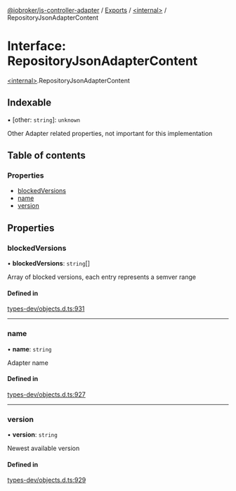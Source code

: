 [@iobroker/js-controller-adapter](../README.md) / [Exports](../modules.md) / [\<internal\>](../modules/internal_.md) / RepositoryJsonAdapterContent

# Interface: RepositoryJsonAdapterContent

[\<internal\>](../modules/internal_.md).RepositoryJsonAdapterContent

## Indexable

▪ [other: `string`]: `unknown`

Other Adapter related properties, not important for this implementation

## Table of contents

### Properties

- [blockedVersions](internal_.RepositoryJsonAdapterContent.md#blockedversions)
- [name](internal_.RepositoryJsonAdapterContent.md#name)
- [version](internal_.RepositoryJsonAdapterContent.md#version)

## Properties

### blockedVersions

• **blockedVersions**: `string`[]

Array of blocked versions, each entry represents a semver range

#### Defined in

[types-dev/objects.d.ts:931](https://github.com/ioBroker/ioBroker.js-controller/blob/f2a3be78f776ca603f69da1c766b390d89e943cc/packages/types-dev/objects.d.ts#L931)

___

### name

• **name**: `string`

Adapter name

#### Defined in

[types-dev/objects.d.ts:927](https://github.com/ioBroker/ioBroker.js-controller/blob/f2a3be78f776ca603f69da1c766b390d89e943cc/packages/types-dev/objects.d.ts#L927)

___

### version

• **version**: `string`

Newest available version

#### Defined in

[types-dev/objects.d.ts:929](https://github.com/ioBroker/ioBroker.js-controller/blob/f2a3be78f776ca603f69da1c766b390d89e943cc/packages/types-dev/objects.d.ts#L929)
